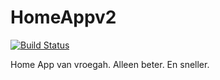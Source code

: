 HomeAppv2
=========

[![Build Status](https://travis-ci.org/tomasharkema/HomeAppv2-Server.svg?branch=master)](https://travis-ci.org/tomasharkema/HomeAppv2-Server)

Home App van vroegah. Alleen beter. En sneller.
